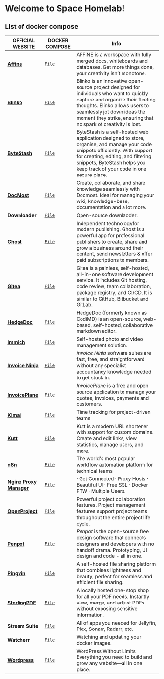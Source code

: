 # Welcome to Space Homelab!
## List of docker compose

| OFFICIAL WEBSITE | DOCKER COMPOSE | Info |
| ---------------- | -------------- | -----|
| **[Affine](https://affine.pro/)**| [`File`](https://github.com/mamaspacetlau/homelab/tree/main/affine) | AFFiNE is a workspace with fully merged docs, whiteboards and databases. Get more things done, your creativity isn’t monotone.|
|[**Blinko**](https://blinko.mintlify.app/introduction)|[`File`](https://github.com/mamaspacetlau/homelab/tree/main/blinko)|Blinko is an innovative open-source project designed for individuals who want to quickly capture and organize their fleeting thoughts. Blinko allows users to seamlessly jot down ideas the moment they strike, ensuring that no spark of creativity is lost.|
| **[ByteStash](https://github.com/jordan-dalby/ByteStash)** | [`File`](https://github.com/mamaspacetlau/homelab/tree/main/bytestash)    | ByteStash is a self-hosted web application designed to store, organise, and manage your code snippets efficiently. With support for creating, editing, and filtering snippets, ByteStash helps you keep track of your code in one secure place. |
| **[DocMost](https://docmost.com/)**| [`File`](https://github.com/mamaspacetlau/homelab/tree/main/docmost)| Create, collaborate, and share knowledge seamlessly with Docmost. Ideal for managing your wiki, knowledge-base, documentation and a lot more.|
| **Downloader**| [`File`](https://github.com/mamaspacetlau/homelab/tree/main/downloader)   | Open-source downlaoder. |
| [**Ghost**](https://ghost.org/)| [`File`](https://github.com/mamaspacetlau/homelab/tree/main/ghost) | Independent technologyfor modern publishing. Ghost is a powerful app for professional publishers to create, share and grow a business around their content, send newsletters & offer paid subscriptions to members.|
|[**Gitea**](https://about.gitea.com/)|[`File`](https://github.com/mamaspacetlau/homelab/tree/main/gitea)|Gitea is a painless, self-hosted, all-in-one software development service. It includes Git hosting, code review, team collaboration, package registry, and CI/CD. It is similar to GitHub, Bitbucket and GitLab.|
| [**HedgeDoc**](https://hedgedoc.org/) | [`File`](https://github.com/mamaspacetlau/homelab/tree/main/hedgedoc)     | HedgeDoc (formerly known as CodiMD) is an open-source, web-based, self-hosted, collaborative markdown editor. |
| [**Immich**](https://immich.app)|[`File`](https://github.com/mamaspacetlau/homelab/tree/main/immich)|Self-hosted photo and video management solution.|
| [**Invoice Ninja**](https://invoiceninja.com)|[`File`](https://)| _Invoice Ninja_ software suites are fast, free, and straightforward without any specialist accountancy knowledge needed to get stuck in.|
| [**InvoicePlane**](https://invoiceplane.com)| [`File`](https://github.com/mamaspacetlau/homelab/tree/main/invoiceplane) | _InvoicePlane_ is a free and open source application to manage your quotes, invoices, payments and customers. |
|[**Kimai**](https://www.kimai.org/)|[`File`](https://github.com/mamaspacetlau/homelab/tree/main/kimai)|Time tracking for project-driven teams|
|[**Kutt**](https://kutt.it/)|[`File`](https://github.com/mamaspacetlau/homelab/tree/main/kutt)|Kutt is a modern URL shortener with support for custom domains. Create and edit links, view statistics, manage users, and more.|
|[**n8n**](https://n8n.io/)| [`File`](https://github.com/mamaspacetlau/homelab/tree/main/n8n)|The world's most popular workflow automation platform for technical teams|
|[**Nginx Proxy Manager**](https://nginxproxymanager.com)|[`File`](https://(https://github.com/mamaspacetlau/homelab/tree/main/nginx-proxy-manager))|· Get Connected · Proxy Hosts · Beautiful UI · Free SSL · Docker FTW · Multiple Users.|
|[**OpenProject**](https://www.openproject.org/)|[`File`](https://github.com/mamaspacetlau/homelab/tree/main/openproject)|Powerful project collaboration features. Project management features support project teams throughout the entire project life cycle.|
| [**Penpot**](https://penpot.app) | [`File`](https://github.com/mamaspacetlau/homelab/tree/main/penpot)  | _Penpot_ is the open-source free design software that connects designers and developers with no handoff drama. Prototyping, UI design and code - all in one.|
| [**Pingvin**](https://github.com/stonith404/pingvin-share) | [`File`](https://github.com/mamaspacetlau/homelab/tree/main/pingvin)| A self-hosted file sharing platform that combines lightness and beauty, perfect for seamless and efficient file sharing.|
|[**SterlingPDF**](https://www.stirlingpdf.com/)|[`File`](https://github.com/mamaspacetlau/homelab/tree/main/sterlingpdf)|A locally hosted one-stop shop for all your PDF needs. Instantly view, merge, and adjust PDFs without exposing sensitive information.|
| **Stream Suite** | [`File`](https://github.com/mamaspacetlau/homelab/tree/main/stream-suite) | All of apps you needed for Jellyfin, Plex, Sonarr, Radarr, etc.|
| **Watcherr** | [`File`](https://github.com/mamaspacetlau/homelab/tree/main/watcherr)     | Watching and updating your docker images.|
|[**Wordpress**](https://wordpress.com/)|[`File`](https://github.com/mamaspacetlau/homelab/tree/main/wordpress)|WordPress Without Limits Everything you need to build and grow any website—all in one place.|